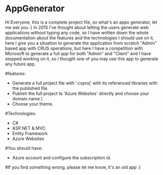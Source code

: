 # AppGenerator
Hi Everyone, this is a complete project file, so what's an apps generator, let me ask you :) In 2015 I've thought about letting the users generate web applications without typing any code, so I have written down the whole documentation about the features and the technologies I should use on it, here I give you a situation to generate the application from scratch "Admin" based app with CRUS operations, but here I have a competition with Microsoft to generate a full app for both "Admin" and "Client" and I have stopped working on it, so I thought one of you may use this app to generate any future app.
 
 #features:
 
 - Generate a full project file with '.csproj' with its referenced libraries with the published file.
 - Publish the full project to 'Azure Websites' directly and choose your domain name.\
 - Choose your theme.

#Technologies:
- C#
- ASP.NET & MVC
- Entity Framework
- Azure Websites

#You should have:
- Azure account and configure the subscription id.

#If you find something wrong, please let me know, it's an old app :) 
